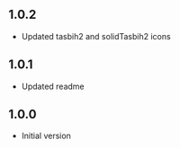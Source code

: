 ## 1.0.2

- Updated tasbih2 and solidTasbih2 icons

## 1.0.1

- Updated readme

## 1.0.0

- Initial version